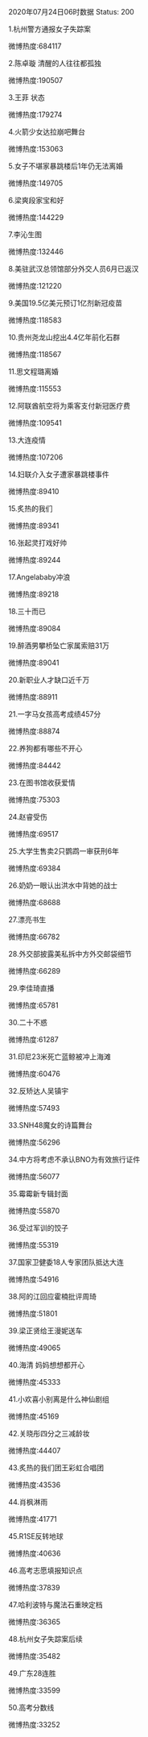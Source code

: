 2020年07月24日06时数据
Status: 200

1.杭州警方通报女子失踪案

微博热度:684117

2.陈卓璇 清醒的人往往都孤独

微博热度:190507

3.王菲 状态

微博热度:179274

4.火箭少女达拉崩吧舞台

微博热度:153063

5.女子不堪家暴跳楼后1年仍无法离婚

微博热度:149705

6.梁爽段家宝和好

微博热度:144229

7.李沁生图

微博热度:132446

8.美驻武汉总领馆部分外交人员6月已返汉

微博热度:121220

9.美国19.5亿美元预订1亿剂新冠疫苗

微博热度:118583

10.贵州尧龙山挖出4.4亿年前化石群

微博热度:118567

11.思文程璐离婚

微博热度:115553

12.阿联酋航空将为乘客支付新冠医疗费

微博热度:109541

13.大连疫情

微博热度:107206

14.妇联介入女子遭家暴跳楼事件

微博热度:89410

15.炙热的我们

微博热度:89341

16.张起灵打戏好帅

微博热度:89244

17.Angelababy冲浪

微博热度:89218

18.三十而已

微博热度:89084

19.醉酒男攀桥坠亡家属索赔31万

微博热度:89041

20.新职业人才缺口近千万

微博热度:88911

21.一字马女孩高考成绩457分

微博热度:88874

22.养狗都有哪些不开心

微博热度:84442

23.在图书馆收获爱情

微博热度:75303

24.赵睿受伤

微博热度:69517

25.大学生售卖2只鹦鹉一审获刑6年

微博热度:69384

26.奶奶一眼认出洪水中背她的战士

微博热度:68688

27.漂亮书生

微博热度:66782

28.外交部披露美私拆中方外交邮袋细节

微博热度:66289

29.李佳琦直播

微博热度:65781

30.二十不惑

微博热度:61287

31.印尼23米死亡蓝鲸被冲上海滩

微博热度:60476

32.反矫达人吴镇宇

微博热度:57493

33.SNH48魔女的诗篇舞台

微博热度:56296

34.中方将考虑不承认BNO为有效旅行证件

微博热度:56077

35.霉霉新专辑封面

微博热度:55870

36.受过军训的饺子

微博热度:55319

37.国家卫健委18人专家团队抵达大连

微博热度:54916

38.阿的江回应霍楠批评周琦

微博热度:51801

39.梁正贤给王漫妮送车

微博热度:49065

40.海清 妈妈想想都开心

微博热度:45333

41.小欢喜小别离是什么神仙剧组

微博热度:45169

42.关晓彤四分之三减龄妆

微博热度:44407

43.炙热的我们团王彩虹合唱团

微博热度:43536

44.肖枫淋雨

微博热度:41771

45.R1SE反转地球

微博热度:40636

46.高考志愿填报知识点

微博热度:37839

47.哈利波特与魔法石重映定档

微博热度:36365

48.杭州女子失踪案后续

微博热度:35482

49.广东28连胜

微博热度:33599

50.高考分数线

微博热度:33252

